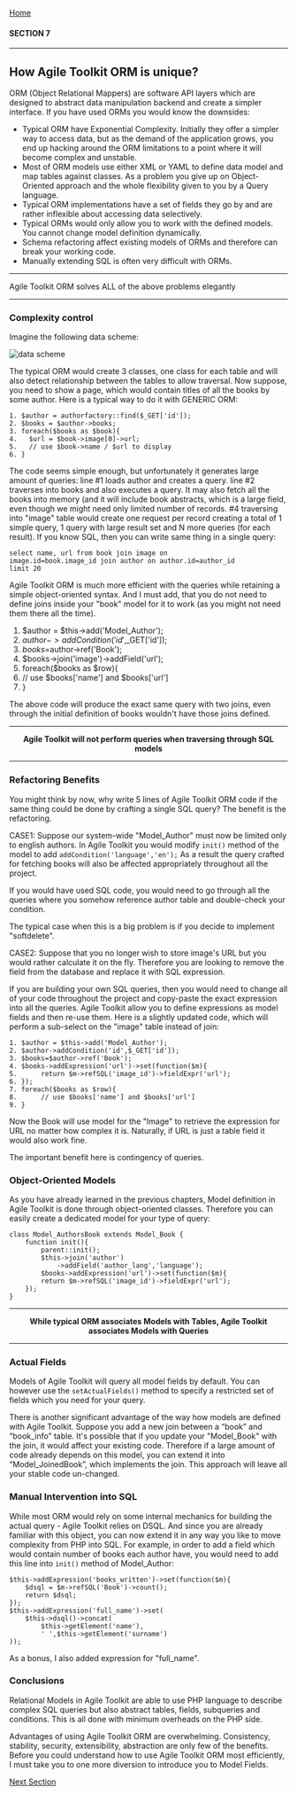 [Home](../readme.md "Home")

#### SECTION 7
----
## How Agile Toolkit ORM is unique?

ORM (Object Relational Mappers) are software API layers which are designed to abstract data manipulation backend and create a simpler interface. If you have used ORMs you would know the downsides:

* Typical ORM have Exponential Complexity. Initially they offer a simpler way to access data, but as the demand of the application grows, you end up hacking around the ORM limitations to a point where it will become complex and unstable.
* Most of ORM models use either XML or YAML to define data model and map tables against classes. As a problem you give up on Object-Oriented approach and the whole flexibility given to you by a Query language.
* Typical ORM implementations have a set of fields they go by and are rather inflexible about accessing data selectively.
* Typical ORMs would only allow you to work with the defined models. You cannot change model definition dynamically.
* Schema refactoring affect existing models of ORMs and therefore can break your working code.
* Manually extending SQL is often very difficult with ORMs.

----
Agile Toolkit ORM solves ALL of the above problems elegantly

----

### Complexity control

Imagine the following data scheme:

![data scheme](../doc/7.jpg "data scheme")

The typical ORM would create 3 classes, one class for each table and will also detect relationship between the tables to allow traversal. Now suppose, you need to show a page, which would contain titles of all the books by some author. Here is a typical way to do it with GENERIC ORM:

    1. $author = authorfactory::find($_GET['id']);
    2. $books = $author->books;
    3. foreach($books as $book){
    4.   $url = $book->image[0]->url;
    5.   // use $book->name / $url to display
    6. }

The code seems simple enough, but unfortunately it generates large amount of queries: line #1 loads author and creates a query. line #2 traverses into books and also executes a query. It may also fetch all the books into memory (and it will include book abstracts, which is a large field, even though we might need only limited number of records. #4 traversing into "image" table would create one request per record creating a total of 1 simple query, 1 query with large result set and N more queries (for each result). If you know SQL, then you can write same thing in a single query:

    select name, url from book join image on
    image.id=book.image_id join author on author.id=author_id
    limit 20

Agile Toolkit ORM is much more efficient with the queries while retaining a simple object-oriented syntax. And I must add, that you do not need to define joins inside your "book" model for it to work (as you might not need them there all the time).

1. $author = $this->add('Model_Author');
2. $author->addCondition('id',$_GET['id']);
3. $books=$author->ref('Book');
4. $books->join('image')->addField('url');
5. foreach($books as $row){
6. // use $books['name'] and $books['url']
7. }

The above code will produce the exact same query with two joins, even through the initial definition of books wouldn't have those joins defined.

----
**<center>Agile Toolkit will not perform queries when traversing through SQL models</center>**

----

### Refactoring Benefits

You might think by now, why write 5 lines of Agile Toolkit ORM code if the same thing could be done by crafting a single SQL query? The benefit is the refactoring.

CASE1: Suppose our system-wide "Model_Author" must now be limited only to english authors. In Agile Toolkit you would modify `init()` method of the model to add `addCondition('language','en');` As a result the query crafted for fetching books will also be affected appropriately throughout all the project.

If you would have used SQL code, you would need to go through all the queries where you somehow reference author table and double-check your condition.

The typical case when this is a big problem is if you decide to implement "softdelete".

CASE2: Suppose that you no longer wish to store image's URL but you would rather calculate it on the fly. Therefore you are looking to remove the field from the database and replace it with SQL expression.

If you are building your own SQL queries, then you would need to change all of your code throughout the project and copy-paste the exact expression into all the queries. Agile Toolkit allow you to define expressions as model fields and then re-use them. Here is a slightly updated code, which will perform a sub-select on the "image" table instead of join:

    1. $author = $this->add('Model_Author');
    2. $author->addCondition('id',$_GET['id']);
    3. $books=$author->ref('Book');
    4. $books->addExpression('url')->set(function($m){
    5.      return $m->refSQL('image_id')->fieldExpr('url');
    6. });
    7. foreach($books as $row){
    8.      // use $books['name'] and $books['url']
    9. }

Now the Book will use model for the "Image" to retrieve the expression for URL no matter how complex it is. Naturally, if URL is just a table field it would also work fine.

The important benefit here is contingency of queries.

### Object-Oriented Models

As you have already learned in the previous chapters, Model definition in Agile Toolkit is done through object-oriented classes. Therefore you can easily create a dedicated model for your type of query:

    class Model_AuthorsBook extends Model_Book {
        function init(){
            parent::init();
            $this->join('author')
                ->addField('author_lang','language');
            $books->addExpression('url')->set(function($m){
            return $m->refSQL('image_id')->fieldExpr('url');
        });
    }
----
**<center>While typical ORM associates Models with Tables, Agile Toolkit associates Models with Queries</center>**

----

### Actual Fields

Models of Agile Toolkit will query all model fields by default. You can however use the `setActualFields()` method to specify a restricted set of fields which you need for your query.

There is another significant advantage of the way how models are defined with Agile Toolkit. Suppose you add a new join between a “book” and “book_info” table. It's possible that if you update your "Model_Book" with the join, it would affect your existing code. Therefore if a large amount of code already depends on this model, you can extend it into “Model_JoinedBook”, which implements the join. This approach will leave all your stable code un-changed.

### Manual Intervention into SQL

While most ORM would rely on some internal mechanics for building the actual query - Agile Toolkit relies on DSQL. And since you are already familiar with this object, you can now extend it in any way you like to move complexity from PHP into SQL. For example, in order to add a field which would contain number of books each author have, you would need to add this line into `init()` method of Model_Author:

    $this->addExpression('books_written')->set(function($m){
        $dsql = $m->refSQL('Book')->count();
        return $dsql;
    });
    $this->addExpression('full_name')->set(
        $this->dsql()->concat(
            $this->getElement('name'),
            ' ',$this->getElement('surname')
    ));

As a bonus, I also added expression for "full_name".

### Conclusions

Relational Models in Agile Toolkit are able to use PHP language to describe complex SQL queries but also abstract tables, fields, subqueries and conditions. This is all done with minimum overheads on the PHP side.

Advantages of using Agile Toolkit ORM are overwhelming. Consistency, stability, security, extensibility, abstraction are only few of the benefits. Before you could understand how to use Agile Toolkit ORM most efficiently, I must take you to one more diversion to introduce you to Model Fields.

[Next Section](section8.md "Next Section")